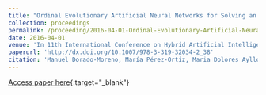 ```yaml
---
title: "Ordinal Evolutionary Artificial Neural Networks for Solving an Imbalanced Liver Transplantation Problem"
collection: proceedings
permalink: /proceeding/2016-04-01-Ordinal-Evolutionary-Artificial-Neural-Networks-for-Solving-an-Imbalanced-Liver-Transplantation-Problem
date: 2016-04-01
venue: 'In 11th International Conference on Hybrid Artificial Intelligent Systems (HAIS2016)'
paperurl: 'http://dx.doi.org/10.1007/978-3-319-32034-2_38'
citation: 'Manuel Dorado-Moreno, María Pérez-Ortiz, Maria Dolores Ayllón-Terán, **Pedro Antonio Gutiérrez, **César Hervás-Martínez, &quot;Ordinal Evolutionary Artificial Neural Networks for Solving an Imbalanced Liver Transplantation Problem.&quot; In 11th International Conference on Hybrid Artificial Intelligent Systems (HAIS2016), Lecture Notes in Computer Science (LNCS), Vol. 9648, 2016, Seville (Spain), pp.451-462.'
---
```

[Access paper here](http://dx.doi.org/10.1007/978-3-319-32034-2_38){:target="_blank"}
